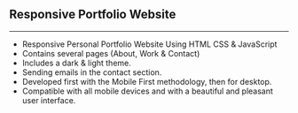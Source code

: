 ## Responsive Portfolio Website

-----

* Responsive Personal Portfolio Website Using HTML CSS & JavaScript
* Contains several pages (About, Work & Contact)
* Includes a dark & light theme.
* Sending emails in the contact section.
* Developed first with the Mobile First methodology, then for desktop.
* Compatible with all mobile devices and with a beautiful and pleasant user interface.


 
 
